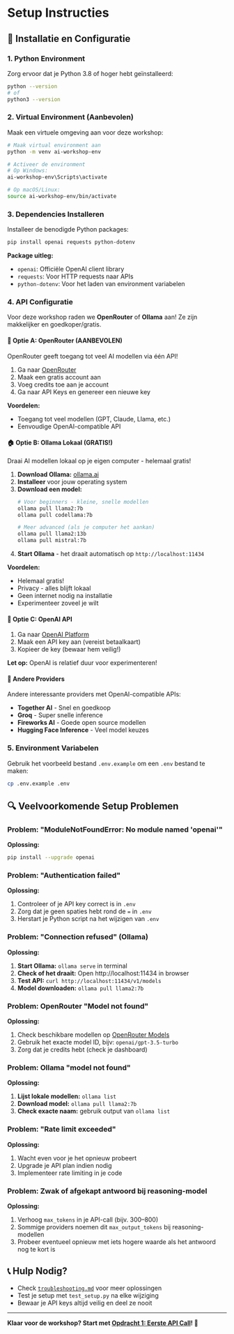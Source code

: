 # Setup Instructies

## 🔧 Installatie en Configuratie

### 1. Python Environment

Zorg ervoor dat je Python 3.8 of hoger hebt geïnstalleerd:

```bash
python --version
# of
python3 --version
```

### 2. Virtual Environment (Aanbevolen)

Maak een virtuele omgeving aan voor deze workshop:

```bash
# Maak virtual environment aan
python -m venv ai-workshop-env

# Activeer de environment
# Op Windows:
ai-workshop-env\Scripts\activate

# Op macOS/Linux:
source ai-workshop-env/bin/activate
```

### 3. Dependencies Installeren

Installeer de benodigde Python packages:

```bash
pip install openai requests python-dotenv
```

**Package uitleg:**
- `openai`: Officiële OpenAI client library
- `requests`: Voor HTTP requests naar APIs
- `python-dotenv`: Voor het laden van environment variabelen

### 4. API Configuratie

Voor deze workshop raden we **OpenRouter** of **Ollama** aan! Ze zijn makkelijker en goedkoper/gratis.

#### 🌟 Optie A: OpenRouter (AANBEVOLEN)

OpenRouter geeft toegang tot veel AI modellen via één API!

1. Ga naar [OpenRouter](https://openrouter.ai/)
2. Maak een gratis account aan
3. Voeg credits toe aan je account
4. Ga naar API Keys en genereer een nieuwe key

**Voordelen:**
- Toegang tot veel modellen (GPT, Claude, Llama, etc.)
- Eenvoudige OpenAI-compatible API

#### 🏠 Optie B: Ollama Lokaal (GRATIS!)

Draai AI modellen lokaal op je eigen computer - helemaal gratis!

1. **Download Ollama:** [ollama.ai](https://ollama.ai)
2. **Installeer** voor jouw operating system
3. **Download een model:**
   ```bash
   # Voor beginners - kleine, snelle modellen
   ollama pull llama2:7b
   ollama pull codellama:7b
   
   # Meer advanced (als je computer het aankan)
   ollama pull llama2:13b
   ollama pull mistral:7b
   ```
4. **Start Ollama** - het draait automatisch op `http://localhost:11434`

**Voordelen:**
- Helemaal gratis!
- Privacy - alles blijft lokaal
- Geen internet nodig na installatie
- Experimenteer zoveel je wilt

#### 🔄 Optie C: OpenAI API

1. Ga naar [OpenAI Platform](https://platform.openai.com/api-keys)
2. Maak een API key aan (vereist betaalkaart)
3. Kopieer de key (bewaar hem veilig!)

**Let op:** OpenAI is relatief duur voor experimenteren!

#### 🎯 Andere Providers

Andere interessante providers met OpenAI-compatible APIs:
- **Together AI** - Snel en goedkoop
- **Groq** - Super snelle inference
- **Fireworks AI** - Goede open source modellen
- **Hugging Face Inference** - Veel model keuzes

### 5. Environment Variabelen

Gebruik het voorbeeld bestand `.env.example` om een `.env` bestand te maken:

```bash
cp .env.example .env
```

## 🔍 Veelvoorkomende Setup Problemen

### Problem: "ModuleNotFoundError: No module named 'openai'"

**Oplossing:**
```bash
pip install --upgrade openai
```

### Problem: "Authentication failed"

**Oplossing:**
1. Controleer of je API key correct is in `.env`
2. Zorg dat je geen spaties hebt rond de `=` in `.env`
3. Herstart je Python script na het wijzigen van `.env`

### Problem: "Connection refused" (Ollama)

**Oplossing:**
1. **Start Ollama:** `ollama serve` in terminal
2. **Check of het draait:** Open http://localhost:11434 in browser
3. **Test API:** `curl http://localhost:11434/v1/models`
4. **Model downloaden:** `ollama pull llama2:7b`

### Problem: OpenRouter "Model not found"

**Oplossing:**
1. Check beschikbare modellen op [OpenRouter Models](https://openrouter.ai/models)
2. Gebruik het exacte model ID, bijv: `openai/gpt-3.5-turbo`
3. Zorg dat je credits hebt (check je dashboard)

### Problem: Ollama "model not found"

**Oplossing:**
1. **Lijst lokale modellen:** `ollama list`
2. **Download model:** `ollama pull llama2:7b`
3. **Check exacte naam:** gebruik output van `ollama list`

### Problem: "Rate limit exceeded"

**Oplossing:**
1. Wacht even voor je het opnieuw probeert
2. Upgrade je API plan indien nodig
3. Implementeer rate limiting in je code

### Problem: Zwak of afgekapt antwoord bij reasoning-model

**Oplossing:**
1. Verhoog `max_tokens` in je API-call (bijv. 300–800)
2. Sommige providers noemen dit `max_output_tokens` bij reasoning-modellen
3. Probeer eventueel opnieuw met iets hogere waarde als het antwoord nog te kort is

## 📞 Hulp Nodig?

- Check [`troubleshooting.md`](troubleshooting.md) voor meer oplossingen
- Test je setup met `test_setup.py` na elke wijziging
- Bewaar je API keys altijd veilig en deel ze nooit

---

**Klaar voor de workshop? Start met [Opdracht 1: Eerste API Call](01-eerste-api-call.ipynb)! 🚀**
